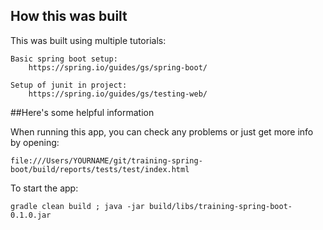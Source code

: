 ## How this was built

This was built using multiple tutorials:  

    Basic spring boot setup:  
        https://spring.io/guides/gs/spring-boot/  
            
    Setup of junit in project:  
        https://spring.io/guides/gs/testing-web/  
      
##Here's some helpful information
            
When running this app, you can check any problems or just get more info by opening: 
    
    file:///Users/YOURNAME/git/training-spring-boot/build/reports/tests/test/index.html
    
To start the app:

    gradle clean build ; java -jar build/libs/training-spring-boot-0.1.0.jar
    
